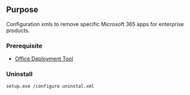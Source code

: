 ## Purpose
Configuration xmls to remove specific Microsoft 365 apps for enterprise products. 

### Prerequisite
* [Office Deployment Tool](http://go.microsoft.com/fwlink/?LinkId=691958)

### Uninstall
```
setup.exe /configure uninstal.xml
```

